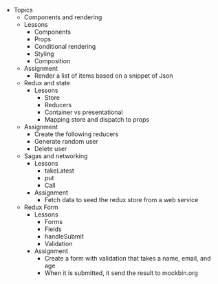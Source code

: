 * Topics
  * Components and rendering
  * Lessons
    * Components
    * Props
    * Conditional rendering
    * Styling
    * Composition
  * Assignment
    * Render a list of items based on a snippet of Json
  * Redux and state
    * Lessons
      * Store
      * Reducers
      * Container vs presentational
      * Mapping store and dispatch to props
  * Assignment
    * Create the following reducers
    * Generate random user
    * Delete user
  * Sagas and networking
    * Lessons
      * takeLatest
      * put
      * Call
    * Assignment
      * Fetch data to seed the redux store from a web service
  * Redux Form
    * Lessons
      * Forms
      * Fields
      * handleSubmit
      * Validation
    * Assignment
      * Create a form with validation that takes a name, email, and age
      * When it is submitted, it send the result to mockbin.org

